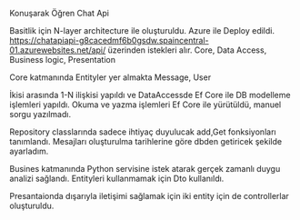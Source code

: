 Konuşarak Öğren Chat Api

Basitlik için N-layer architecture ile oluşturuldu. Azure ile Deploy edildi.
https://chatapiapi-g8cacedmf6b0gsdw.spaincentral-01.azurewebsites.net/api/ üzerinden istekleri alır.
Core, Data Access, Business logic, Presentation

Core katmanında Entityler yer almakta
Message, User

İkisi arasında 1-N ilişkisi yapıldı ve DataAccessde Ef Core ile DB modelleme işlemleri yapıldı.
Okuma ve yazma işlemleri Ef Core ile yürütüldü, manuel sorgu yazılmadı.

Repository classlarında sadece ihtiyaç duyulucak add,Get fonksiyonları tanımlandı.
Mesajları oluşturulma tarihlerine göre dbden getiricek şekilde ayarladım.

Busines katmanında Python servisine istek atarak gerçek zamanlı duygu analizi sağlandı.
Entityleri kullanmamak için Dto kullanıldı.

Presantaionda dışarıyla iletişimi sağlamak için iki entity için de controllerlar oluşturuldu.

